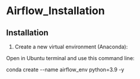 # Airflow_Installation

## Installation

   1. Create a new virtual environment (Anaconda):
   
   Open in Ubuntu terminal and use this command line:
   
   conda create --name airflow_env python=3.9 -y <br />
   
